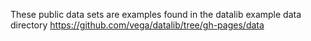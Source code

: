 These public data sets are examples found in the datalib example data directory https://github.com/vega/datalib/tree/gh-pages/data
